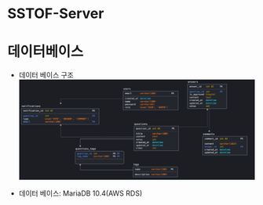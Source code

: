 # SSTOF-Server

<h1>데이터베이스</h1>

* 데이터 베이스 구조
![img.png](img.png)
  
* 데이터 베이스: MariaDB 10.4(AWS RDS)